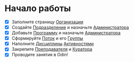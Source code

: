 # Начало работы

* [x] Заполните страницу [Организации](../struktura/organizaciya/)
* [x] Создайте [Подразделение](../struktura/podrazdelenie.md) и назначьте [Администратора](../instrukcii-po-rabote/dlya-administratorov/kak-naznachit-administratora.md)
* [x] Добавьте [Программу](../struktura/programma/) и назначьте [Администратора](../instrukcii-po-rabote/dlya-administratorov/kak-naznachit-administratora.md)
* [x] Сформируйте [Поток](../struktura/potok.md) и его [Группы](../struktura/gruppa.md)
* [x] Наполните [Дисциплины](../struktura/disciplina/) [Активностями](../struktura/aktivnosti/)&#x20;
* [x] Закрепите [Преподавателя](../instrukcii-po-rabote/dlya-administratorov/kak-naznachit-prepodavatelya.md) и [Куратора](../instrukcii-po-rabote/dlya-kuratorov/kak-naznachit-kuratora.md)
* [x] Проводите занятия в Odin!
